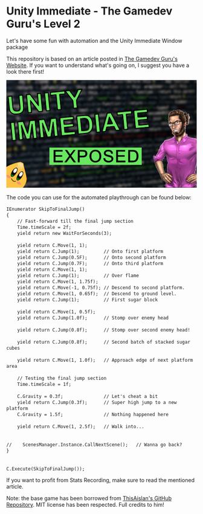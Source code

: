 # Unity Immediate - The Gamedev Guru's Level 2

Let's have some fun with automation and the Unity Immediate Window package

This repository is based on an article posted in [The Gamedev Guru's Website](https://thegamedev.guru/unity-immediate-for-automated-playthroughs/). If you want to understand what's going on, I suggest you have a look there first!

![Logo](images/Unity-Immediate-Gamedev-Guru-Thumbnail.jpg "Logo")


The code you can use for the automated playthrough can be found below:

~~~~
IEnumerator SkipToFinalJump()
{
    // Fast-forward till the final jump section
    Time.timeScale = 2f;
    yield return new WaitForSeconds(3);

    yield return C.Move(1, 1);
    yield return C.Jump(1);         // Onto first platform
    yield return C.Jump(0.5F);      // Onto second platform
    yield return C.Jump(0.7F);      // Onto third platform
    yield return C.Move(1, 1);
    yield return C.Jump(1);         // Over flame
    yield return C.Move(1, 1.75f);
    yield return C.Move(-1, 0.75f); // Descend to second platform.
    yield return C.Move(1, 0.65f);  // Descend to ground level.
    yield return C.Jump(1);         // First sugar block

    yield return C.Move(1, 0.5f);
    yield return C.Jump(1.0f);      // Stomp over enemy head

    yield return C.Jump(0.8f);      // Stomp over second enemy head!

    yield return C.Jump(0.8f);      // Second batch of stacked sugar cubes

    yield return C.Move(1, 1.0f);   // Approach edge of next platform area

    // Testing the final jump section
    Time.timeScale = 1f;

    C.Gravity = 0.3f;               // Let's cheat a bit
    yield return C.Jump(0.3f);      // Super high jump to a new platform
    C.Gravity = 1.5f;               // Nothing happened here

    yield return C.Move(1, 2.5f);   // Walk into...


//    ScenesManager.Instance.CallNextScene();   // Wanna go back?
}


C.Execute(SkipToFinalJump());
~~~~

If you want to profit from Stats Recording, make sure to read the mentioned article.


Note: the base game has been borrowed from [ThisAislan's GitHub Repository](https://github.com/ThisAislan/popcorn). MIT license has been respected. Full credits to him!
